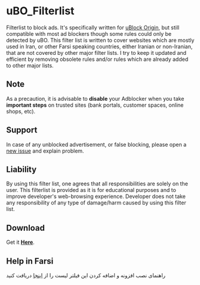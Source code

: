 # uBO_Filterlist
Filterlist to block ads. It's specifically written for [uBlock Origin](https://github.com/gorhill/uBlock/), but still compatible with most ad blockers though some rules could only be detected by uBO. This filter list is written to cover websites which are mostly used in Iran, or other Farsi speaking countries, either Iranian or non-Iranian, that are not covered by other major filter lists. I try to keep it updated and efficient by removing obsolete rules and/or rules which are already added to other major lists.

## Note 
As a precaution, it is advisable to **disable** your Adblocker when you take **important steps** on trusted sites (bank portals, customer spaces, online shops, etc).

## Support 
In case of any unblocked advertisement, or false blocking, please open a [new issue](https://github.com/nimasaj/uBO_Filterlist/issues/new) and explain problem. 

## Liability
By using this filter list, one agrees that all responsibilities are solely on the user. This filterlist is provided as it is for educational purposes and to improve developer's web-browsing experience. Developer does not take any responsibility of any type of damage/harm caused by using this filter list.  

## Download
Get it [**Here**](https://raw.githubusercontent.com/nimasaj/uBO_Filterlist/master/BLF.txt).


## Help in Farsi
راهنمای نصب افزونه و اضافه کردن این فیلتر لیست را از [اینجا](http://mynext.pro/uBO_installation_help_Farsi.pdf) دریافت کنید
